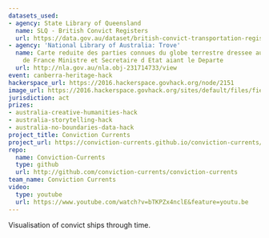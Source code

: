 ```yaml
---
datasets_used:
- agency: State Library of Queensland
  name: SLQ - British Convict Registers
  url: https://data.gov.au/dataset/british-convict-transportation-registers/resource/6ab35f9a-e476-4d29-84de-2e18d1e704c7
- agency: 'National Library of Australia: Trove'
  name: Carte reduite des parties connues du globe terrestre dressee au Depost des Cartes Plans et Journaux de la Marine pour le Service des Vaisseaux Francais / par ordre de M. de Machault Garde des Sceaux
    de France Ministre et Secretaire d Etat aiant le Departe
  url: http://nla.gov.au/nla.obj-231714733/view
event: canberra-heritage-hack
hackerspace_url: https://2016.hackerspace.govhack.org/node/2151
image_url: https://2016.hackerspace.govhack.org/sites/default/files/field/image/firstfleet.jpg
jurisdiction: act
prizes:
- australia-creative-humanities-hack
- australia-storytelling-hack
- australia-no-boundaries-data-hack
project_title: Conviction Currents
project_url: https://conviction-currents.github.io/conviction-currents/
repo:
  name: Conviction-Currents
  type: github
  url: http://github.com/conviction-currents/conviction-currents
team_name: Conviction Currents
video:
  type: youtube
  url: https://www.youtube.com/watch?v=bTKPZx4nclE&feature=youtu.be
---
```


Visualisation of convict ships through time.